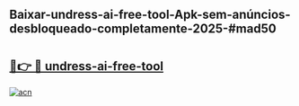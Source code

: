 ## Baixar-undress-ai-free-tool-Apk-sem-anúncios-desbloqueado-completamente-2025-#mad50

# <h2><a href="https://ainizakaria.my?title=undress-ai-free-tool&ref=22M">🔗👉 🔴 undress-ai-free-tool</a></h2>

[![acn](https://github.com/user-attachments/assets/0f9c940e-d8b0-45ae-aac7-cd30a18b3e1c)](https://ainizakaria.my?title=undress-ai-free-tool&ref=22M)


